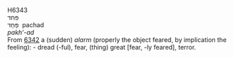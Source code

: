 <body>
  <p>H6343<br>  פּחד  <br> פַּחַד  ‎  pachad  <br><i>pakh‘-ad </i><br>From <a href="h6342.htm">6342</a>  a (sudden) <i>alarm</i> (properly the object feared, by implication the feeling): - dread (-ful), fear, (thing) great [fear, -ly feared], terror.<br></p>
 </body>